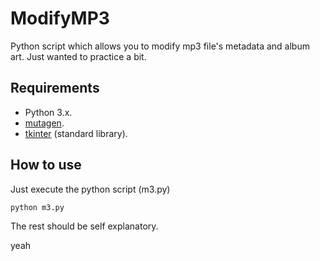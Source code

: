 # ModifyMP3
Python script which allows you to modify mp3 file's metadata and album art.
Just wanted to practice a bit.

## Requirements
- Python 3.x.
- [mutagen](https://mutagen.readthedocs.io/en/latest/).
- [tkinter](https://docs.python.org/3/library/tkinter.html) (standard library).

## How to use
Just execute the python script (m3.py)

```
python m3.py
```

The rest should be self explanatory.

yeah